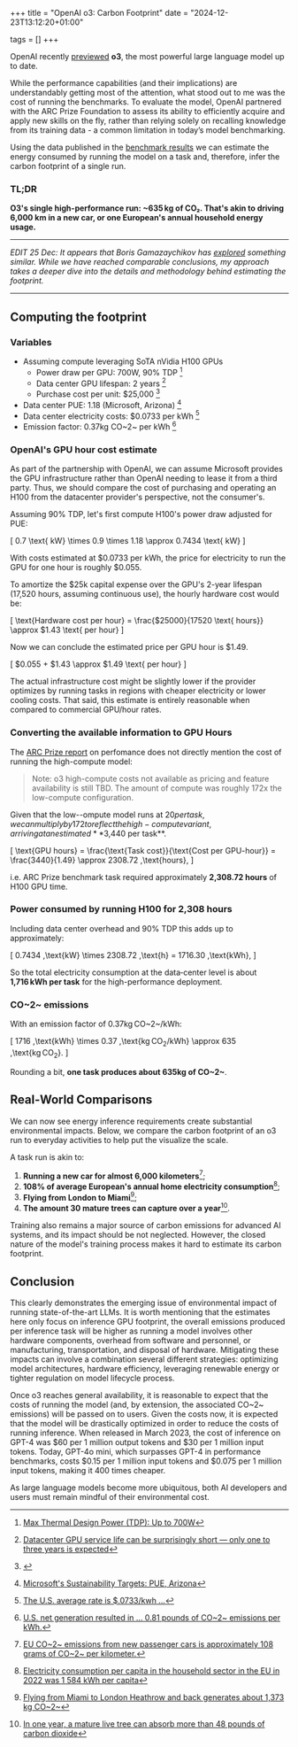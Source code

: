 +++
title = "OpenAI o3: Carbon Footprint"
date = "2024-12-23T13:12:20+01:00"

tags = []
+++

OpenAI recently [previewed](https://openai.com/12-days/) **o3**, the most powerful large language model up to date.

While the performance capabilities (and their implications) are understandably getting most of the attention, what stood out to me was the cost of running the benchmarks. To evaluate the model, OpenAI partnered with the ARC Prize Foundation to assess its ability to efficiently acquire and apply new skills on the fly, rather than relying solely on recalling knowledge from its training data - a common limitation in today’s model benchmarking.

Using the data published in the [benchmark results](https://arcprize.org/blog/oai-o3-pub-breakthrough) we can estimate the energy consumed by running the model on a task and, therefore, infer the carbon footprint of a single run.


### TL;DR
**O3's single high-performance run: ~635 kg of CO₂. That's akin to driving 6,000 km in a new car, or one European's annual household energy usage.**

---

*EDIT 25 Dec: It appears that Boris Gamazaychikov has [explored](https://www.linkedin.com/posts/bgamazay_openai-has-announced-o3-which-appears-to-activity-7276250095019335680-sVbW/) something similar. While we have reached comparable conclusions, my approach takes a deeper dive into the details and methodology behind estimating the footprint.*

---

## Computing the footprint

### Variables
* Assuming compute leveraging SoTA nVidia H100 GPUs
    * Power draw per GPU: 700W, 90% TDP [^2]
    * Data center GPU lifespan: 2 years [^3]
    * Purchase cost per unit: $25,000 [^4]
* Data center PUE: 1.18 (Microsoft, Arizona) [^5]
* Data center electricity costs: $0.0733 per kWh [^6]
* Emission factor: 0.37kg CO~2~ per kWh [^7]


### OpenAI's GPU hour cost estimate

As part of the partnership with OpenAI, we can assume Microsoft provides the GPU infrastructure rather than OpenAI needing to lease it from a third party. Thus, we should compare the cost of purchasing and operating an H100 from the datacenter provider's perspective, not the consumer's.

Assuming 90% TDP, let's first compute H100's power draw adjusted for PUE:

\[
0.7 \text{ kW} \times 0.9 \times 1.18 \approx 0.7434 \text{ kW}
\]

With costs estimated at $0.0733 per kWh, the price for electricity to run the GPU for one hour is roughly $0.055.

To amortize the $25k capital expense over the GPU's 2-year lifespan (17,520 hours, assuming continuous use), the hourly hardware cost would be:

\[
\text{Hardware cost per hour}
= \frac{\$25000}{17520 \text{ hours}}
\approx \$1.43 \text{ per hour}
\]

Now we can conclude the estimated price per GPU hour is $1.49.

\[
\$0.055 + \$1.43
\approx \$1.49 \text{ per hour}
\]

The actual infrastructure cost might be slightly lower if the provider optimizes by running tasks in regions with cheaper electricity or lower cooling costs. That said, this estimate is entirely reasonable when compared to commercial GPU/hour rates.

### Converting the available information to GPU Hours

The [ARC Prize report](https://arcprize.org/blog/oai-o3-pub-breakthrough) on perfomance does not directly mention the cost of running the high-compute model:

> Note: o3 high-compute costs not available as pricing and feature availability is still TBD. The amount of compute was roughly 172x the low-compute configuration.

Given that the low--ompute model runs at $20 per task, we can multiply by 172 to reflect the high-compute variant, arriving at an estimated **$3,440 per task**.

\[
\text{GPU hours}
= \frac{\text{Task cost}}{\text{Cost per GPU-hour}}
= \frac{3440}{1.49}
\approx 2308.72 \,\text{hours},
\]

i.e. ARC Prize benchmark task required approximately **2,308.72 hours** of H100 GPU time.

### Power consumed by running H100 for 2,308 hours

Including data center overhead and 90% TDP this adds up to approximately:

\[
0.7434 \,\text{kW}
\times 2308.72 \,\text{h}
= 1716.30 \,\text{kWh},
\]

So the total electricity consumption at the data‑center level is about **1,716 kWh per task** for the high-performance deployment.

### CO~2~ emissions

With an emission factor of 0.37kg CO~2~/kWh:

\[
1716 \,\text{kWh}
\times 0.37 \,\text{kg $\text{CO}_2$/kWh}
\approx 635 \,\text{kg $\text{CO}_2$}.
\]

Rounding a bit, **one task produces about 635kg of CO~2~**.

## Real‑World Comparisons

We can now see energy inference requirements create substantial environmental impacts. Below, we compare the carbon footprint of an o3 run to everyday activities to help put the visualize the scale. 

A task run is akin to:
1. **Running a new car for almost 6,000 kilometers**[^8];
2. **108% of average European's annual home electricity consumption**[^9];
3. **Flying from London to Miami**[^10];
4. **The amount 30 mature trees can capture over a year**[^11].

Training also remains a major source of carbon emissions for advanced AI systems, and its impact should be not neglected. However, the closed nature of the model's training process makes it hard to estimate its carbon footprint.

## Conclusion
This clearly demonstrates the emerging issue of environmental impact of running state-of-the-art LLMs. It is worth mentioning that the estimates here only focus on inference GPU footprint, the overall emissions produced per inference task will be higher as running a model involves other hardware components, overhead from software and personnel, or manufacturing, transportation, and disposal of hardware. Mitigating these impacts can involve a combination several different strategies: optimizing model architectures, hardware efficiency, leveraging renewable energy or tighter regulation on model lifecycle process.

Once o3 reaches general availability, it is reasonable to expect that the costs of running the model (and, by extension, the associated CO~2~ emissions) will be passed on to users. Given the costs now, it is expected that the model will be drastically optimized in order to reduce the costs of running inference. When released in March 2023, the cost of inference on GPT-4 was $60 per 1 million output tokens and $30 per 1 million input tokens. Today, GPT-4o mini, which surpasses GPT-4 in performance benchmarks, costs $0.15 per 1 million input tokens and $0.075 per 1 million input tokens, making it 400 times cheaper.

As large language models become more ubiquitous, both AI developers and users must remain mindful of their environmental cost.

[^2]: [Max Thermal Design Power (TDP): Up to 700W](https://www.nvidia.com/en-us/data-center/h100/)
[^3]: [Datacenter GPU service life can be surprisingly short — only one to three years is expected](https://www.tomshardware.com/pc-components/gpus/datacenter-gpu-service-life-can-be-surprisingly-short-only-one-to-three-years-is-expected-according-to-unnamed-google-architect)
[^4]: [](https://docs.jarvislabs.ai/blog/h100-price)
[^5]: [Microsoft's Sustainability Targets: PUE, Arizona](https://datacenters.microsoft.com/sustainability/efficiency/)
[^6]: [The U.S. average rate is $.0733/kwh ...](https://info.siteselectiongroup.com/blog/power-in-the-data-center-and-its-costs-across-the-united-states)
[^7]: [U.S. net generation resulted in ... 0.81 pounds of CO~2~ emissions per kWh.](https://www.eia.gov/tools/faqs/faq.php?id=74&t=11)
[^8]: [EU CO~2~ emissions from new passenger cars is approximately 108 grams of CO~2~ per kilometer.](https://www.eea.europa.eu/en/newsroom/news/average-emissions-from-new-cars-and-vans)
[^9]: [Electricity consumption per capita in the household sector in the EU in 2022 was 1 584 kWh per capita](https://ec.europa.eu/eurostat/statistics-explained/index.php?title=Electricity_and_heat_statistics)
[^10]: [Flying from Miami to London Heathrow and back generates about 1,373 kg CO~2~](https://www.theguardian.com/environment/ng-interactive/2019/jul/19/carbon-calculator-how-taking-one-flight-emits-as-much-as-many-people-do-in-a-year)
[^11]: [In one year, a mature live tree can absorb more than 48 pounds of carbon dioxide](https://www.fs.usda.gov/about-agency/features/trees-are-climate-change-carbon-storage-heroe)